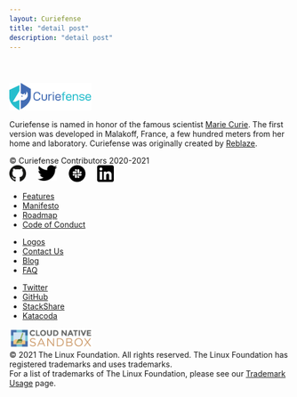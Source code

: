 ```yaml
---
layout: Curiefense
title: "detail post"
description: "detail post"
---
```


<div class="wrapper">
    <div class="hero-nohome blog-post">
      <div class="container w-container"></div>
    </div>
    <div class="section blog-post">
      <div class="container w-container">
        <div class="blog-post-wrapper">
          <div class="blog-post-header">
            <h3 class="heading-2"></h3>
            <h1 class="hero-title nohome"></h1>
            <div></div>
          </div>
          <div class="blog-post-main-image"><img loading="lazy" src="" alt=""></div>
          <div class="rich-text-block w-richtext"></div>
        </div>
      </div>
    </div>
    <div class="section footer">
      <div class="container w-container">
        <div class="w-row">
          <div class="w-col w-col-4"><img src="images/curie-01.svg" width="147" alt="">
            <div class="footer-description">
              <p class="paragraph">Curiefense is named in honor of the famous scientist <a href="marie-curie" target="_blank">Marie Curie</a>. The first version was developed in Malakoff, France, a few hundred meters from her home and laboratory. Curiefense was originally created by <a href="https://www.reblaze.com/" target="_blank">Reblaze</a>.<br></p>
            </div>
            <div class="footer-copyright">© Curiefense Contributors 2020-2021</div>
            <div class="columns w-row">
              <div class="w-col w-col-2 w-col-small-3 w-col-tiny-3">
                <a href="https://github.com/curiefense" target="_blank" class="w-inline-block"><img src="images/github.svg" loading="lazy" width="30" alt=""></a>
              </div>
              <div class="w-col w-col-2 w-col-small-3 w-col-tiny-3">
                <a href="https://twitter.com/curiefense" target="_blank" class="w-inline-block"><img src="images/twitter.svg" loading="lazy" width="35" alt=""></a>
              </div>
              <div class="w-col w-col-2 w-col-small-3 w-col-tiny-3">
                <a href="https://join.slack.com/t/curiefense/shared_invite/zt-nc8lyrjo-JJoY2mwrqNOfkmoA6ycTHg" target="_blank" class="w-inline-block"><img src="images/slack.svg" loading="lazy" width="30" alt=""></a>
              </div>
              <div class="w-col w-col-6 w-col-small-3 w-col-tiny-3">
                <a href="https://www.linkedin.com/company/curiefense" target="_blank" class="w-inline-block"><img src="images/linkedin.svg" loading="lazy" width="30" alt=""></a>
              </div>
            </div>
          </div>
          <div class="w-col w-col-2"></div>
          <div class="w-col w-col-2">
            <ul role="list" class="footer-list">
              <li class="footer-list-item">
                <a href="features" class="footer-list-item-link">Features</a>
              </li>
              <li class="footer-list-item">
                <a href="manifesto" class="footer-list-item-link">Manifesto</a>
              </li>
              <li class="footer-list-item">
                <a href="https://github.com/curiefense/curiefense/blob/master/ROADMAP.md" target="_blank" class="footer-list-item-link">Roadmap</a>
              </li>
              <li class="footer-list-item">
                <a href="https://github.com/curiefense/curiefense/blob/master/CODE_OF_CONDUCT.md" target="_blank" class="footer-list-item-link">Code of Conduct</a>
              </li>
            </ul>
          </div>
          <div class="w-col w-col-2">
            <ul role="list" class="footer-list second">
              <li class="footer-list-item">
                <a href="https://github.com/cncf/artwork/blob/master/examples/sandbox.md#curiefense-logos" target="_blank" class="footer-list-item-link">Logos</a>
              </li>
              <li class="footer-list-item">
                <a href="contact-us" class="footer-list-item-link">Contact Us</a>
              </li>
              <li class="footer-list-item">
                <a href="blog" class="footer-list-item-link">Blog</a>
              </li>
              <li class="footer-list-item">
                <a href="faq" class="footer-list-item-link">FAQ</a>
              </li>
            </ul>
          </div>
          <div class="w-col w-col-2">
            <ul role="list" class="footer-list second">
              <li class="footer-list-item">
                <a href="https://twitter.com/curiefense" target="_blank" class="footer-list-item-link">Twitter</a>
              </li>
              <li class="footer-list-item">
                <a href="https://github.com/curiefense/curiefense" target="_blank" class="footer-list-item-link">GitHub</a>
              </li>
              <li class="footer-list-item">
                <a href="https://stackshare.io/curiefense/curiefense" target="_blank" class="footer-list-item-link">StackShare</a>
              </li>
              <li class="footer-list-item">
                <a href="https://www.katacoda.com/curiefense" target="_blank" class="footer-list-item-link">Katacoda</a>
              </li>
            </ul>
          </div>
        </div>
      </div>
      <div class="container-2 w-container">
        <a href="https://www.cncf.io/sandbox-projects/" target="_blank" class="w-inline-block"><img src="images/cncf-sandbox-horizontal-color.svg" loading="lazy" width="150" alt="" class="image-8"></a>
      </div>
      <div class="w-container">
        <div class="text-block-4">© 2021 The Linux Foundation. All rights reserved. The Linux Foundation has registered trademarks and uses trademarks. <br>For a list of trademarks of The Linux Foundation, please see our <a href="https://www.linuxfoundation.org/en/trademark-usage/" target="_blank">Trademark Usage</a> page.</div>
      </div>
    </div>
  </div>
  <script src="https://d3e54v103j8qbb.cloudfront.net/js/jquery-3.5.1.min.dc5e7f18c8.js?site=5f906e60f009d620eb2024dd" type="text/javascript" integrity="sha256-9/aliU8dGd2tb6OSsuzixeV4y/faTqgFtohetphbbj0=" crossorigin="anonymous"></script>
  <script src="js/curiefense.js" type="text/javascript"></script>
  <!-- [if lte IE 9]><script src="https://cdnjs.cloudflare.com/ajax/libs/placeholders/3.0.2/placeholders.min.js"></script><![endif] -->